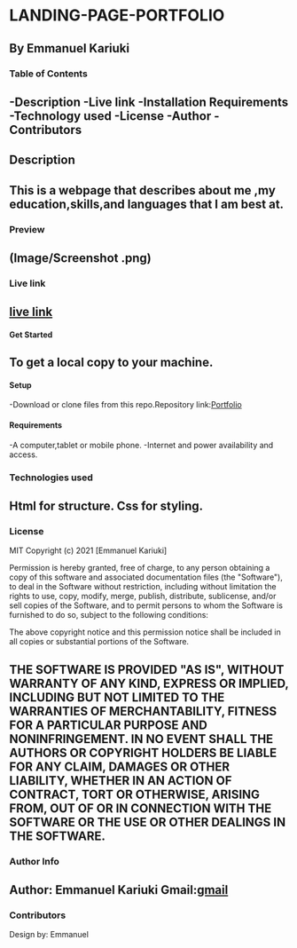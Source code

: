 # **LANDING-PAGE-PORTFOLIO**

By Emmanuel Kariuki
---

### **Table of Contents**
-Description
-Live link
-Installation Requirements
-Technology used
-License
-Author
-Contributors
---
## **Description**

This is a webpage that describes about me ,my education,skills,and languages that I am best at.
---

### **Preview**
(Image/Screenshot .png)
---
### **Live link**

[live link]()
---

#### **Get Started**

To get a local copy to your machine.
---

#### **Setup**
-Download or clone files from this repo.Repository link:[Portfolio](https://github.com/Kariuki1976/Portfolio.git)

#### **Requirements**

-A computer,tablet or mobile phone.
-Internet and power availability and access.

### **Technologies used**
Html for structure. 
Css for styling.
---

### **License**

MIT Copyright (c) 2021 [Emmanuel Kariuki]

Permission is hereby granted, free of charge, to any person obtaining a copy of this software and associated documentation files (the "Software"), to deal in the Software without restriction, including without limitation the rights to use, copy, modify, merge, publish, distribute, sublicense, and/or sell copies of the Software, and to permit persons to whom the Software is furnished to do so, subject to the following conditions:

The above copyright notice and this permission notice shall be included in all copies or substantial portions of the Software.

THE SOFTWARE IS PROVIDED "AS IS", WITHOUT WARRANTY OF ANY KIND, EXPRESS OR IMPLIED, INCLUDING BUT NOT LIMITED TO THE WARRANTIES OF MERCHANTABILITY, FITNESS FOR A PARTICULAR PURPOSE AND NONINFRINGEMENT. IN NO EVENT SHALL THE AUTHORS OR COPYRIGHT HOLDERS BE LIABLE FOR ANY CLAIM, DAMAGES OR OTHER LIABILITY, WHETHER IN AN ACTION OF CONTRACT, TORT OR OTHERWISE, ARISING FROM, OUT OF OR IN CONNECTION WITH THE SOFTWARE OR THE USE OR OTHER DEALINGS IN THE SOFTWARE.
---
### **Author Info**
Author: Emmanuel Kariuki
Gmail:[gmail](mailto:manuelmkaris@gmail.com)
---

### **Contributors**
Design by: Emmanuel